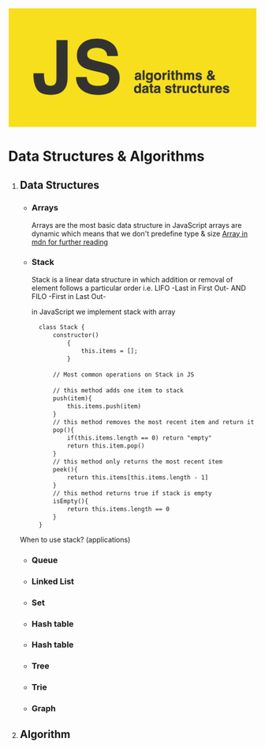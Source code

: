 ![javascript algorithm and data structures!](/assets/js.png "javascript algorithm and data structures")

# Data Structures & Algorithms

1. ## Data Structures

    - ### Arrays
        
        Arrays are the most basic data structure
        in JavaScript arrays are dynamic which means 
        that we don't predefine type & size
        [Array in mdn for further reading](https://developer.mozilla.org/en-US/docs/Web/JavaScript/Reference/Global_Objects/Array#)

    - ### Stack

        Stack is a linear data structure in which addition or removal of element follows a particular order i.e. LIFO -Last in First Out- AND FILO -First in Last Out-

        in JavaScript we implement stack with array 


            class Stack {
                constructor()
                    {
                        this.items = [];
                    }

                // Most common operations on Stack in JS

                // this method adds one item to stack
                push(item){
                    this.items.push(item)
                }
                // this method removes the most recent item and return it
                pop(){
                    if(this.items.length == 0) return "empty"
                    return this.item.pop()
                }
                // this method only returns the most recent item 
                peek(){
                    return this.items[this.items.length - 1]
                }
                // this method returns true if stack is empty
                isEmpty(){
                    return this.items.length == 0
                }
            }

    When to use stack? (applications)


    
    - ### Queue
    - ### Linked List
    - ### Set
    - ### Hash table
    - ### Hash table
    - ### Tree
    - ### Trie
    - ### Graph
  

2. ## Algorithm




